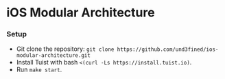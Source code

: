 # iOS Modular Architecture

### Setup

- Git clone the repository: `git clone https://github.com/und3fined/ios-modular-architecture.git`
- Install Tuist with bash `<(curl -Ls https://install.tuist.io)`.
- Run `make start`.